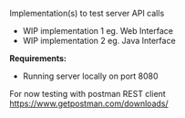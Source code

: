 Implementation(s) to test server API calls
* WIP implementation 1 eg. Web Interface
* WIP implementation 2 eg. Java Interface

**Requirements:**
   * Running server locally on port 8080
   
For now testing with postman REST client https://www.getpostman.com/downloads/
